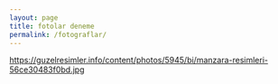 ```yaml
---
layout: page
title: fotolar deneme
permalink: /fotograflar/
---
```


https://guzelresimler.info/content/photos/5945/bi/manzara-resimleri-56ce30483f0bd.jpg

